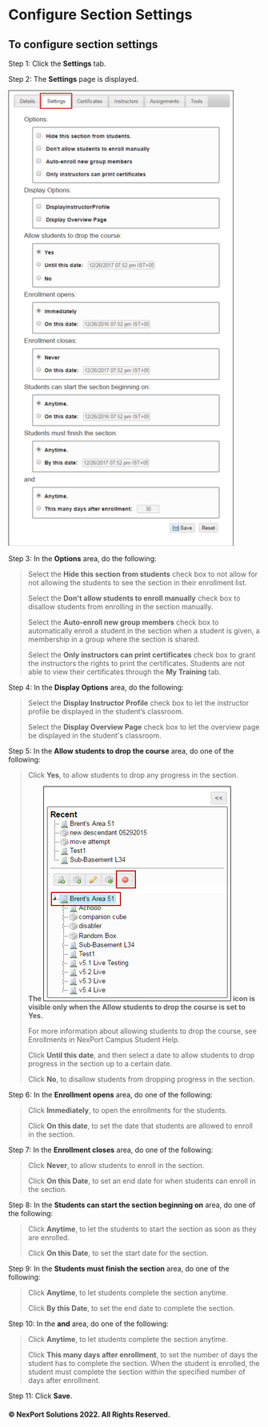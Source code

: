 # Configure Section Settings

## **To configure section settings**

Step 1: Click the **Settings** tab.

Step 2: The **Settings** page is displayed.

![](../../../../../../.gitbook/assets/Settings.png)

Step 3: In the **Options** area, do the following:

> Select the **Hide this section from students** check box to not allow for not allowing the students to see the section in their enrollment list.
>
> Select the **Don't allow students to enroll manually** check box to disallow students from enrolling in the section manually.
>
> Select the **Auto-enroll new group members** check box to automatically enroll a student in the section when a student is given, a membership in a group where the section is shared.
>
> Select the **Only instructors can print certificates** check box to grant the instructors the rights to print the certificates. Students are not able to view their certificates through the **My Training** tab.

Step 4: In the **Display Options** area, do the following:

> Select the **Display Instructor Profile** check box to let the instructor profile be displayed in the student’s classroom.
>
> Select the **Display Overview Page** check box to let the overview page be displayed in the student's classroom.

Step 5: In the **Allow students to drop the course** area, do one of the following:

> Click **Yes**, to allow students to drop any progress in the section.
>
> **The** ![](../../../../../../.gitbook/assets/Delete.png) **icon is visible only when the Allow students to drop the course is set to Yes.**
>
> For more information about allowing students to drop the course, see Enrollments in NexPort Campus Student Help.
>
> Click **Until this date**, and then select a date to allow students to drop progress in the section up to a certain date.
>
> Click **No**, to disallow students from dropping progress in the section.

Step 6: In the **Enrollment opens** area, do one of the following:

> Click **Immediately**, to open the enrollments for the students.
>
> Click **On this date**, to set the date that students are allowed to enroll in the section.

Step 7: In the **Enrollment closes** area, do one of the following:

> Click **Never**, to allow students to enroll in the section.
>
> Click **On this Date**, to set an end date for when students can enroll in the section.

Step 8: In the **Students can start the section beginning on** area, do one of the following:

> Click **Anytime**, to let the students to start the section as soon as they are enrolled.
>
> Click **On this Date**, to set the start date for the section.

Step 9: In the **Students must finish the section** area, do one of the following:

> Click **Anytime**, to let students complete the section anytime.
>
> Click **By this Date**, to set the end date to complete the section.

Step 10: In the **and** area, do one of the following:

> Click **Anytime**, to let students complete the section anytime.
>
> Click **This many days after enrollment**, to set the number of days the student has to complete the section. When the student is enrolled, the student must complete the section within the specified number of days after enrollment.

Step 11: Click **Save**.

#### © NexPort Solutions 2022. All Rights Reserved.
